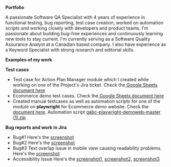 **Portfolio**

A passionate Software QA Specialist with 4 years of experience in functional testing, bug reporting, test case creation, worked on automation scripts and working closely with developers and product teams. I'm passionate about building bug-free experiences and continuously learning new tools to stay current. I'm currently serving as a Software Quality Assurance Analyst at a Canadian based company. I also have experience as a Keyword Specialist with strong research and editorial skills.

**Examples of my work**
 
**Test cases**
- Test case for Action Plan Manager module which I created while working on one of the Project's Jira ticket. Check the[ Google Sheets document here](https://docs.google.com/spreadsheets/d/1KxRacIYpH1P42a9-NZJxdQkq98TGDvXc0G4zswxLg1w/edit?usp=sharing)
- Ecommerce demo test cases. Check the[ Google Sheets document here](https://docs.google.com/spreadsheets/d/1DbJ_aEZ6nqB2A4cuRRwx8YfuNvvael8GeVxlepHT38E/edit?usp=sharing)
- Created manual testcases as well as automation scripts for one of the module on **playwright** for Ecommerce demo website. Check the[ document here](https://1drv.ms/x/c/fab36b5c34a2278b/EUUKN6RkAMlLu26XBD-KKkIBiF_ak_OnRwl1KBcF7-fnVg?e=tI2V6B). Automation script [qabc-playwright-demoweb-master (1).zip](https://github.com/user-attachments/files/21335993/qabc-playwright-demoweb-master.1.zip)


**Bug reports and work in Jira**
- Bug#1 Here's the [screenshot](https://drive.google.com/file/d/1g62vElGVDs9IB28tkxVGr5AcBIhDAepy/view?usp=drive_link)
- Bug#2 Here's the [screenshot](https://drive.google.com/file/d/1rqDe8OWFo5hS_SGi1fHbvceDtdXE2WYP/view?usp=drive_link)
- Bug#3 Text overlap issue in mobile view causing readability problems. Here's the [screenshot](https://drive.google.com/file/d/1-Cq8BueJ7lK6nY_ZE7cxg1HaQPFXcC9u/view?usp=drive_link)
- Accessibility Issue Here's the [screenshot1,](https://drive.google.com/file/d/1EZHf-wWuGG32iuizwZZnepIWyxAeYkPi/view?usp=drive_link)
  [screenshot2,](https://drive.google.com/file/d/1okuBzWlTLG9aEvZxNq9MpuKb6iin_ZKn/view?usp=drive_link)
  [screenshot3](https://drive.google.com/file/d/1dBQnRuecm0MhXta-6r1OGZkZtcLxQKSf/view?usp=drive_link)
